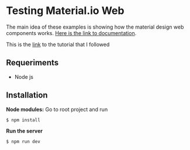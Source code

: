 #  Testing Material.io Web

The main idea of these examples is showing how the material design web components works. [Here is the link to documentation](https://material.io/develop/web/).

This is the [link](https://www.youtube.com/playlist?list=PLSQ4mck-bvilqfGFaYdbJ0z2KlD5U09mc) to the tutorial that I followed

## Requeriments

- Node js

## Installation
 **Node modules:**  Go to root project and run
```sh
$ npm install
```
 **Run the server**
```sh
$ npm run dev
```